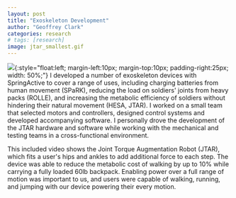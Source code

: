 ```yaml
---
layout: post
title: "Exoskeleton Development"
author: "Geoffrey Clark"
categories: research
# tags: [research]
image: jtar_smallest.gif
---
```


<!-- ![](/assets/img/jtar_small.gif) -->
<!-- important stuff at springactive, hip exo  -->
![](assets/img/jtar_smallest.gif){:style="float:left; margin-left:10px; margin-top:10px; padding-right:25px; width: 50%;"} 
I developed a number of exoskeleton devices with SpringActive to cover a range of uses, including charging batteries from human movement (SPaRK), reducing the load on soldiers' joints from heavy packs (ROLLE), and increasing the metabolic efficiency of soldiers without hindering their natural movement (HESA, JTAR). I worked on a small team that selected motors and controllers, designed control systems and developed accompanying software. I personally drove the development of the JTAR hardware and software while working with the mechanical and testing teams in a cross-functional environment.

This included video shows the Joint Torque Augmentation Robot (JTAR), which fits a user's hips and ankles to add additional force to each step. The device was able to reduce the metabolic cost of walking by up to 10% while carrying a fully loaded 60lb backpack. Enabling power over a full range of motion was important to us, and users were capable of walking, running, and jumping with our device powering their every motion.

